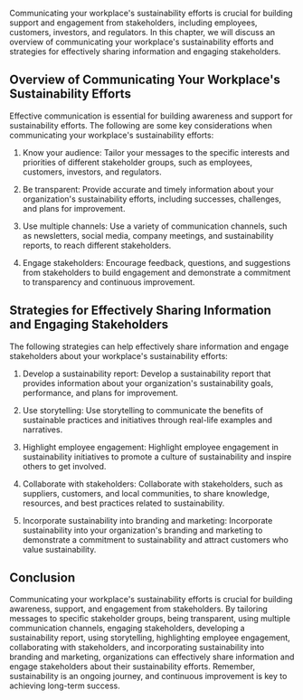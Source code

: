 
Communicating your workplace's sustainability efforts is crucial for building support and engagement from stakeholders, including employees, customers, investors, and regulators. In this chapter, we will discuss an overview of communicating your workplace's sustainability efforts and strategies for effectively sharing information and engaging stakeholders.

Overview of Communicating Your Workplace's Sustainability Efforts
-----------------------------------------------------------------

Effective communication is essential for building awareness and support for sustainability efforts. The following are some key considerations when communicating your workplace's sustainability efforts:

1. Know your audience: Tailor your messages to the specific interests and priorities of different stakeholder groups, such as employees, customers, investors, and regulators.

2. Be transparent: Provide accurate and timely information about your organization's sustainability efforts, including successes, challenges, and plans for improvement.

3. Use multiple channels: Use a variety of communication channels, such as newsletters, social media, company meetings, and sustainability reports, to reach different stakeholders.

4. Engage stakeholders: Encourage feedback, questions, and suggestions from stakeholders to build engagement and demonstrate a commitment to transparency and continuous improvement.

Strategies for Effectively Sharing Information and Engaging Stakeholders
------------------------------------------------------------------------

The following strategies can help effectively share information and engage stakeholders about your workplace's sustainability efforts:

1. Develop a sustainability report: Develop a sustainability report that provides information about your organization's sustainability goals, performance, and plans for improvement.

2. Use storytelling: Use storytelling to communicate the benefits of sustainable practices and initiatives through real-life examples and narratives.

3. Highlight employee engagement: Highlight employee engagement in sustainability initiatives to promote a culture of sustainability and inspire others to get involved.

4. Collaborate with stakeholders: Collaborate with stakeholders, such as suppliers, customers, and local communities, to share knowledge, resources, and best practices related to sustainability.

5. Incorporate sustainability into branding and marketing: Incorporate sustainability into your organization's branding and marketing to demonstrate a commitment to sustainability and attract customers who value sustainability.

Conclusion
----------

Communicating your workplace's sustainability efforts is crucial for building awareness, support, and engagement from stakeholders. By tailoring messages to specific stakeholder groups, being transparent, using multiple communication channels, engaging stakeholders, developing a sustainability report, using storytelling, highlighting employee engagement, collaborating with stakeholders, and incorporating sustainability into branding and marketing, organizations can effectively share information and engage stakeholders about their sustainability efforts. Remember, sustainability is an ongoing journey, and continuous improvement is key to achieving long-term success.
